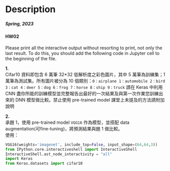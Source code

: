 # Description
##### Spring, 2023
#### HW02

Please print all the interactive output without resorting to print, not only the last result. To do this, you should add the following code in Jupyter cell to the beginning of the file.

**1.**  
Cifar10 資料即包含 6 萬筆 32*32 低解析度之彩色圖片，其中 5 萬筆為訓練集；1 萬筆為測試集。所有圖片被分為 10 個類別：`0：airplane 1：automobile 2：bird 3：cat 4：deer 5：dog 6：frog 7：horse 8：ship 9：truck`
請在 Keras 中利用 CNN 盡你所能的訓練模型並完整報告出最好的一次結果及與第一次作業您訓練出來的 DNN 模型做比較。禁止使用 pre-trained model 課堂上未提及的方法請附加說明

**2.**  
承題 1，使用 pre-trained model `VGG16` 作為模型，並搭配 data augmentation(可fine-tuning)，將預測結果與題 1 做比較。  
使用：
```python
VGG16(weights='imagenet', include_top=False, input_shape=(64,64,3))
from IPython.core.interactiveshell import InteractiveShell
InteractiveShell.ast_node_interactivity = "all"
import Keras
from Keras.datasets import cifar10
```